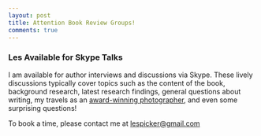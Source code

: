 ```yaml
---
layout: post
title: Attention Book Review Groups!
comments: true
---
```

### Les Available for Skype Talks

I am available for author interviews and discussions via Skype. These lively discussions typically cover topics such as the content of the book, background research, latest research findings, general questions about writing, my travels as an [award-winning photographer](http://blog.lesterpickerphoto.com/2012/07/19/worth-the-wait/), and even some surprising questions!

<!--more-->

To book a time, please contact me at lespicker@gmail.com

